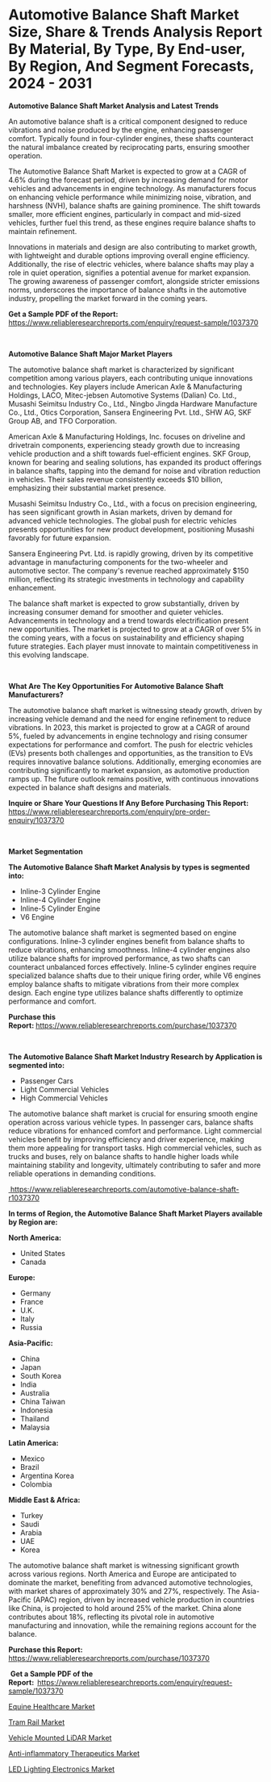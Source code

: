<p><h1>Automotive Balance Shaft Market Size, Share & Trends Analysis Report By Material, By Type, By End-user, By Region, And Segment Forecasts, 2024 - 2031</h1></p><p><strong>Automotive Balance Shaft Market Analysis and Latest Trends</strong></p>
<p><p>An automotive balance shaft is a critical component designed to reduce vibrations and noise produced by the engine, enhancing passenger comfort. Typically found in four-cylinder engines, these shafts counteract the natural imbalance created by reciprocating parts, ensuring smoother operation.</p><p>The Automotive Balance Shaft Market is expected to grow at a CAGR of 4.6% during the forecast period, driven by increasing demand for motor vehicles and advancements in engine technology. As manufacturers focus on enhancing vehicle performance while minimizing noise, vibration, and harshness (NVH), balance shafts are gaining prominence. The shift towards smaller, more efficient engines, particularly in compact and mid-sized vehicles, further fuel this trend, as these engines require balance shafts to maintain refinement.</p><p>Innovations in materials and design are also contributing to market growth, with lightweight and durable options improving overall engine efficiency. Additionally, the rise of electric vehicles, where balance shafts may play a role in quiet operation, signifies a potential avenue for market expansion. The growing awareness of passenger comfort, alongside stricter emissions norms, underscores the importance of balance shafts in the automotive industry, propelling the market forward in the coming years.</p></p>
<p><strong>Get a Sample PDF of the Report:&nbsp;</strong> <a href="https://www.reliableresearchreports.com/enquiry/request-sample/1037370?utm_campaign=13&utm_medium=2&utm_source=Github&utm_content=ia&utm_term=02112024&utm_id=automotive-balance-shaft">https://www.reliableresearchreports.com/enquiry/request-sample/1037370</a></p>
<p>&nbsp;</p>
<p><strong>Automotive Balance Shaft Major Market Players</strong></p>
<p><p>The automotive balance shaft market is characterized by significant competition among various players, each contributing unique innovations and technologies. Key players include American Axle & Manufacturing Holdings, LACO, Mitec-jebsen Automotive Systems (Dalian) Co. Ltd., Musashi Seimitsu Industry Co., Ltd., Ningbo Jingda Hardware Manufacture Co., Ltd., Otics Corporation, Sansera Engineering Pvt. Ltd., SHW AG, SKF Group AB, and TFO Corporation.</p><p>American Axle & Manufacturing Holdings, Inc. focuses on driveline and drivetrain components, experiencing steady growth due to increasing vehicle production and a shift towards fuel-efficient engines. SKF Group, known for bearing and sealing solutions, has expanded its product offerings in balance shafts, tapping into the demand for noise and vibration reduction in vehicles. Their sales revenue consistently exceeds $10 billion, emphasizing their substantial market presence.</p><p>Musashi Seimitsu Industry Co., Ltd., with a focus on precision engineering, has seen significant growth in Asian markets, driven by demand for advanced vehicle technologies. The global push for electric vehicles presents opportunities for new product development, positioning Musashi favorably for future expansion.</p><p>Sansera Engineering Pvt. Ltd. is rapidly growing, driven by its competitive advantage in manufacturing components for the two-wheeler and automotive sector. The company's revenue reached approximately $150 million, reflecting its strategic investments in technology and capability enhancement.</p><p>The balance shaft market is expected to grow substantially, driven by increasing consumer demand for smoother and quieter vehicles. Advancements in technology and a trend towards electrification present new opportunities. The market is projected to grow at a CAGR of over 5% in the coming years, with a focus on sustainability and efficiency shaping future strategies. Each player must innovate to maintain competitiveness in this evolving landscape.</p></p>
<p>&nbsp;</p>
<p><strong>What Are The Key Opportunities For Automotive Balance Shaft Manufacturers?</strong></p>
<p><p>The automotive balance shaft market is witnessing steady growth, driven by increasing vehicle demand and the need for engine refinement to reduce vibrations. In 2023, this market is projected to grow at a CAGR of around 5%, fueled by advancements in engine technology and rising consumer expectations for performance and comfort. The push for electric vehicles (EVs) presents both challenges and opportunities, as the transition to EVs requires innovative balance solutions. Additionally, emerging economies are contributing significantly to market expansion, as automotive production ramps up. The future outlook remains positive, with continuous innovations expected in balance shaft designs and materials.</p></p>
<p><strong>Inquire or Share Your Questions If Any Before Purchasing This Report:</strong> <a href="https://www.reliableresearchreports.com/enquiry/pre-order-enquiry/1037370?utm_campaign=13&utm_medium=2&utm_source=Github&utm_content=ia&utm_term=02112024&utm_id=automotive-balance-shaft">https://www.reliableresearchreports.com/enquiry/pre-order-enquiry/1037370</a></p>
<p>&nbsp;</p>
<p><strong>Market Segmentation</strong></p>
<p><strong>The Automotive Balance Shaft Market Analysis by types is segmented into:</strong></p>
<p><ul><li>Inline-3 Cylinder Engine</li><li>Inline-4 Cylinder Engine</li><li>Inline-5 Cylinder Engine</li><li>V6 Engine</li></ul></p>
<p><p>The automotive balance shaft market is segmented based on engine configurations. Inline-3 cylinder engines benefit from balance shafts to reduce vibrations, enhancing smoothness. Inline-4 cylinder engines also utilize balance shafts for improved performance, as two shafts can counteract unbalanced forces effectively. Inline-5 cylinder engines require specialized balance shafts due to their unique firing order, while V6 engines employ balance shafts to mitigate vibrations from their more complex design. Each engine type utilizes balance shafts differently to optimize performance and comfort.</p></p>
<p><strong>Purchase this Report:&nbsp;</strong><a href="https://www.reliableresearchreports.com/purchase/1037370?utm_campaign=13&utm_medium=2&utm_source=Github&utm_content=ia&utm_term=02112024&utm_id=automotive-balance-shaft">https://www.reliableresearchreports.com/purchase/1037370</a></p>
<p>&nbsp;</p>
<p><strong>The Automotive Balance Shaft Market Industry Research by Application is segmented into:</strong></p>
<p><ul><li>Passenger Cars</li><li>Light Commercial Vehicles</li><li>High Commercial Vehicles</li></ul></p>
<p><p>The automotive balance shaft market is crucial for ensuring smooth engine operation across various vehicle types. In passenger cars, balance shafts reduce vibrations for enhanced comfort and performance. Light commercial vehicles benefit by improving efficiency and driver experience, making them more appealing for transport tasks. High commercial vehicles, such as trucks and buses, rely on balance shafts to handle higher loads while maintaining stability and longevity, ultimately contributing to safer and more reliable operations in demanding conditions.</p></p>
<p><a href="https://www.reliableresearchreports.com/automotive-balance-shaft-r1037370?utm_campaign=13&utm_medium=2&utm_source=Github&utm_content=ia&utm_term=02112024&utm_id=automotive-balance-shaft">&nbsp;https://www.reliableresearchreports.com/automotive-balance-shaft-r1037370</a></p>
<p><strong>In terms of Region, the Automotive Balance Shaft Market Players available by Region are:</strong></p>
<p>
    <p> <strong> North America: </strong>
        <ul>
            <li>United States</li>
            <li>Canada</li>
        </ul>
        </p> 
    <p> <strong> Europe: </strong>
        <ul>
            <li>Germany</li>
            <li>France</li>
            <li>U.K.</li>
            <li>Italy</li>
            <li>Russia</li>
        </ul>
        </p> 
    <p> <strong> Asia-Pacific: </strong>
        <ul>
            <li>China</li>
            <li>Japan</li>
            <li>South Korea</li>
            <li>India</li>
            <li>Australia</li>
            <li>China Taiwan</li>
            <li>Indonesia</li>
            <li>Thailand</li>
            <li>Malaysia</li>
        </ul>
        </p> 
    <p> <strong> Latin America: </strong>
        <ul>
            <li>Mexico</li>
            <li>Brazil</li>
            <li>Argentina Korea</li>
            <li>Colombia</li>
        </ul>
        </p> 
    <p> <strong> Middle East & Africa: </strong>
        <ul>
            <li>Turkey</li>
            <li>Saudi</li>
            <li>Arabia</li>
            <li>UAE</li>
            <li>Korea</li>
        </ul>
    </p>
    </p>
<p><p>The automotive balance shaft market is witnessing significant growth across various regions. North America and Europe are anticipated to dominate the market, benefiting from advanced automotive technologies, with market shares of approximately 30% and 27%, respectively. The Asia-Pacific (APAC) region, driven by increased vehicle production in countries like China, is projected to hold around 25% of the market. China alone contributes about 18%, reflecting its pivotal role in automotive manufacturing and innovation, while the remaining regions account for the balance.</p></p>
<p><strong>Purchase this Report: </strong><a href="https://www.reliableresearchreports.com/purchase/1037370?utm_campaign=13&utm_medium=2&utm_source=Github&utm_content=ia&utm_term=02112024&utm_id=automotive-balance-shaft">https://www.reliableresearchreports.com/purchase/1037370</a></p>
<p>&nbsp;<strong>Get a Sample PDF of the Report:&nbsp;&nbsp;</strong><a href="https://www.reliableresearchreports.com/enquiry/request-sample/1037370?utm_campaign=13&utm_medium=2&utm_source=Github&utm_content=ia&utm_term=02112024&utm_id=automotive-balance-shaft">https://www.reliableresearchreports.com/enquiry/request-sample/1037370</a></p>
<p><strong></strong></p>
<p><p><a href="https://issuu.com/reportprime-2/docs/equine-healthcare-market-size-2030._f0a93b42d5a6ab?utm_campaign=13&utm_medium=2&utm_source=Github&utm_content=ia&utm_term=02112024&utm_id=automotive-balance-shaft">Equine Healthcare Market</a></p><p><a href="https://github.com/GenaGaines34/Market-Research-Report-List-1/blob/main/tram-rail-market.md?utm_campaign=13&utm_medium=2&utm_source=Github&utm_content=ia&utm_term=02112024&utm_id=automotive-balance-shaft">Tram Rail Market</a></p><p><a href="https://github.com/shauntarfpso/Market-Research-Report-List-1/blob/main/vehicle-mounted-lidar-market.md?utm_campaign=13&utm_medium=2&utm_source=Github&utm_content=ia&utm_term=02112024&utm_id=automotive-balance-shaft">Vehicle Mounted LiDAR Market</a></p><p><a href="https://issuu.com/reportprime-2/docs/anti-inflammatory-therapeutics-mark_f20c19f6374f94?utm_campaign=13&utm_medium=2&utm_source=Github&utm_content=ia&utm_term=02112024&utm_id=automotive-balance-shaft">Anti-inflammatory Therapeutics Market</a></p><p><a href="https://www.linkedin.com/pulse/led-lighting-electronics-market-report-product-type-end-use-rhbif?utm_campaign=13&utm_medium=2&utm_source=Github&utm_content=ia&utm_term=02112024&utm_id=automotive-balance-shaft">LED Lighting Electronics Market</a></p></p>